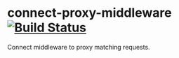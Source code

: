 connect-proxy-middleware [![Build Status](https://travis-ci.org/jgrund/connect-proxy-middleware.png)](https://travis-ci.org/jgrund/connect-proxy-middleware)
========================

Connect middleware to proxy matching requests.
